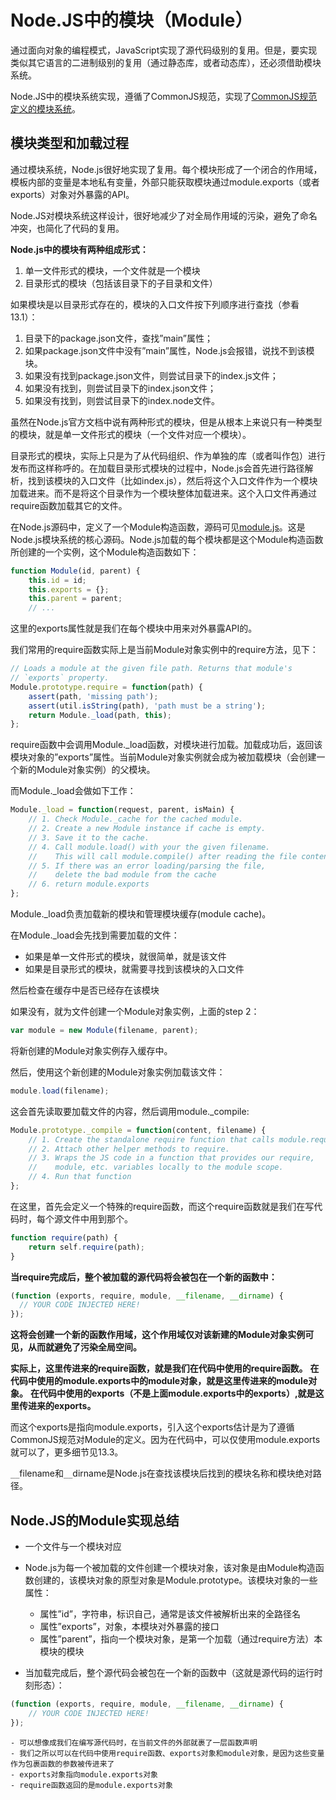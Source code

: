 # Node.JS中的模块（Module）

通过面向对象的编程模式，JavaScript实现了源代码级别的复用。但是，要实现类似其它语言的二进制级别的复用（通过静态库，或者动态库），还必须借助模块系统。

Node.JS中的模块系统实现，遵循了CommonJS规范，实现了[CommonJS规范定义的模块系统](http://wiki.commonjs.org/wiki/Modules)。

## 模块类型和加载过程

通过模块系统，Node.js很好地实现了复用。每个模块形成了一个闭合的作用域，模板内部的变量是本地私有变量，外部只能获取模块通过module.exports（或者exports）对象对外暴露的API。

Node.JS对模块系统这样设计，很好地减少了对全局作用域的污染，避免了命名冲突，也简化了代码的复用。

**Node.js中的模块有两种组成形式：**

1. 单一文件形式的模块，一个文件就是一个模块
2. 目录形式的模块（包括该目录下的子目录和文件）

如果模块是以目录形式存在的，模块的入口文件按下列顺序进行查找（参看 13.1）：

1. 目录下的package.json文件，查找”main”属性；
2. 如果package.json文件中没有”main”属性，Node.js会报错，说找不到该模块。
3. 如果没有找到package.json文件，则尝试目录下的index.js文件；
4. 如果没有找到，则尝试目录下的index.json文件；
5. 如果没有找到，则尝试目录下的index.node文件。

虽然在Node.js官方文档中说有两种形式的模块，但是从根本上来说只有一种类型的模块，就是单一文件形式的模块（一个文件对应一个模块）。

目录形式的模块，实际上只是为了从代码组织、作为单独的库（或者叫作包）进行发布而这样称呼的。在加载目录形式模块的过程中，Node.js会首先进行路径解析，找到该模块的入口文件（比如index.js），然后将这个入口文件作为一个模块加载进来。而不是将这个目录作为一个模块整体加载进来。这个入口文件再通过require函数加载其它的文件。

在Node.js源码中，定义了一个Module构造函数，源码可见[module.js](http://https://github.com/nodejs/node-v0.x-archive/blob/master/lib/module.js)。这是Node.js模块系统的核心源码。Node.js加载的每个模块都是这个Module构造函数所创建的一个实例，这个Module构造函数如下：

```javascript
function Module(id, parent) {
	this.id = id;
	this.exports = {};
	this.parent = parent;
	// ...

```

这里的exports属性就是我们在每个模块中用来对外暴露API的。

我们常用的require函数实际上是当前Module对象实例中的require方法，见下：

```javascript
// Loads a module at the given file path. Returns that module's
// `exports` property.
Module.prototype.require = function(path) {
	assert(path, 'missing path');
	assert(util.isString(path), 'path must be a string');
	return Module._load(path, this);
};

```

require函数中会调用Module._load函数，对模块进行加载。加载成功后，返回该模块对象的”exports”属性。当前Module对象实例就会成为被加载模块（会创建一个新的Module对象实例）的父模块。

而Module._load会做如下工作：
```javascript
Module._load = function(request, parent, isMain) {
	// 1. Check Module._cache for the cached module.
	// 2. Create a new Module instance if cache is empty.
	// 3. Save it to the cache.
	// 4. Call module.load() with your the given filename.
	//    This will call module.compile() after reading the file contents.
	// 5. If there was an error loading/parsing the file,
	//    delete the bad module from the cache
	// 6. return module.exports
};
```

Module._load负责加载新的模块和管理模块缓存(module cache)。

在Module._load会先找到需要加载的文件：

- 如果是单一文件形式的模块，就很简单，就是该文件
- 如果是目录形式的模块，就需要寻找到该模块的入口文件

然后检查在缓存中是否已经存在该模块

如果没有，就为文件创建一个Module对象实例，上面的step 2：
```javascript
var module = new Module(filename, parent);
```

将新创建的Module对象实例存入缓存中。

然后，使用这个新创建的Module对象实例加载该文件：
```javascript
module.load(filename);
```

这会首先读取要加载文件的内容，然后调用module._compile:
```javascript
Module.prototype._compile = function(content, filename) {
	// 1. Create the standalone require function that calls module.require.
	// 2. Attach other helper methods to require.
	// 3. Wraps the JS code in a function that provides our require,
	//    module, etc. variables locally to the module scope.
	// 4. Run that function
};
```

在这里，首先会定义一个特殊的require函数，而这个require函数就是我们在写代码时，每个源文件中用到那个。
```javascript
function require(path) {
    return self.require(path);
}
```

**当require完成后，整个被加载的源代码将会被包在一个新的函数中：**
```javascript
(function (exports, require, module, __filename, __dirname) {
  // YOUR CODE INJECTED HERE!
});
```

**这将会创建一个新的函数作用域，这个作用域仅对该新建的Module对象实例可见，从而就避免了污染全局空间。**

**实际上，这里传进来的require函数，就是我们在代码中使用的require函数。**
**在代码中使用的module.exports中的module对象，就是这里传进来的module对象。**
**在代码中使用的exports（不是上面module.exports中的exports）,就是这里传进来的exports。**

而这个exports是指向module.exports，引入这个exports估计是为了遵循CommonJS规范对Module的定义。因为在代码中，可以仅使用module.exports就可以了，更多细节见13.3。


`__`filename和`__`dirname是Node.js在查找该模块后找到的模块名称和模块绝对路径。

## Node.JS的Module实现总结

- 一个文件与一个模块对应

- Node.js为每一个被加载的文件创建一个模块对象，该对象是由Module构造函数创建的，该模块对象的原型对象是Module.prototype。该模块对象的一些属性：
	- 属性”id”，字符串，标识自己，通常是该文件被解析出来的全路径名
	- 属性”exports”，对象，本模块对外暴露的接口
	- 属性”parent”，指向一个模块对象，是第一个加载（通过require方法）本模块的模块


- 当加载完成后，整个源代码会被包在一个新的函数中（这就是源代码的运行时刻形态）：
```javascript
(function (exports, require, module, __filename, __dirname) {
	// YOUR CODE INJECTED HERE!
});
```
	- 可以想像成我们在编写源代码时，在当前文件的外部就裹了一层函数声明
	- 我们之所以可以在代码中使用require函数、exports对象和module对象，是因为这些变量作为包裹函数的参数被传进来了
	- exports对象指向module.exports对象
	- require函数返回的是module.exports对象

